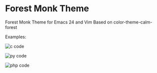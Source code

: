 Forest Monk Theme
=================

Forest Monk Theme for Emacs 24 and Vim
Based on color-theme-calm-forest

Examples:

![c code](https://github.com/paulyasi/forest-monk-theme/raw/master/img/forest-monk-in-c.png "C Code")

![py code](https://github.com/paulyasi/forest-monk-theme/raw/master/img/forest-monk-in-py.png "Python Code")

![php code](https://github.com/paulyasi/forest-monk-theme/raw/master/img/forest-monk-in-php.png "PHP Code")

